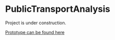 # PublicTransportAnalysis
Project is under construction.

[Prototype can be found here](https://github.com/remilvus/PublicTransportAnalysis/tree/prototype)
